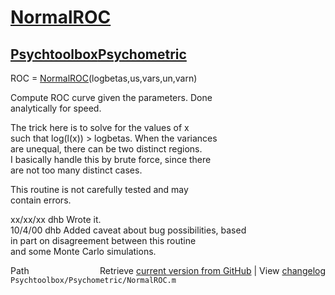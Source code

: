 # [NormalROC](NormalROC)
## [Psychtoolbox](Psychtoolbox)[Psychometric](Psychometric)

ROC = [NormalROC](NormalROC)(logbetas,us,vars,un,varn)  
  
Compute ROC curve given the parameters.  Done  
analytically for speed.  
  
The trick here is to solve for the values of x  
such that log(l(x)) \> logbetas.  When the variances  
are unequal, there can be two distinct regions.  
I basically handle this by brute force, since there  
are not too many distinct cases.  
  
This routine is not carefully tested and may  
contain errors.  
  
xx/xx/xx  dhb  Wrote it.  
10/4/00   dhb  Added caveat about bug possibilities, based  
               in part on disagreement between this routine  
               and some Monte Carlo simulations.  




<div class="code_header" style="text-align:right;">
  <span style="float:left;">Path&nbsp;&nbsp;</span> <span class="counter">Retrieve <a href=
  "https://raw.github.com/Psychtoolbox-3/Psychtoolbox-3/beta/Psychtoolbox/Psychometric/NormalROC.m">current version from GitHub</a> | View <a href=
  "https://github.com/Psychtoolbox-3/Psychtoolbox-3/commits/beta/Psychtoolbox/Psychometric/NormalROC.m">changelog</a></span>
</div>
<div class="code">
  <code>Psychtoolbox/Psychometric/NormalROC.m</code>
</div>

